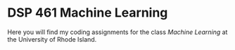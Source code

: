 # DSP 461 Machine Learning 
Here you will find my coding assignments for the class *Machine Learning* at the University of Rhode Island. 
